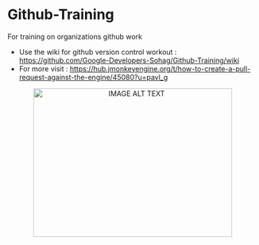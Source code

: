 # Github-Training
For training on organizations github work

- Use the wiki for github version control workout : https://github.com/Google-Developers-Sohag/Github-Training/wiki
- For more visit : https://hub.jmonkeyengine.org/t/how-to-create-a-pull-request-against-the-engine/45080?u=pavl_g
<div align="center">
<a href="https://www.youtube.com/watch?v=u9biai9Yg38">
<img src="https://user-images.githubusercontent.com/60224159/170358574-11f19ee6-3198-45b0-ba2e-40e02354ff61.png" alt="IMAGE ALT TEXT" width="400" height="300"></a>
</div>

